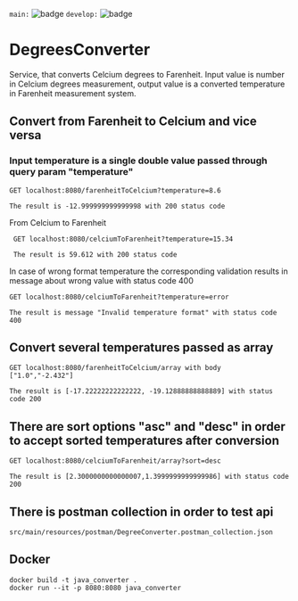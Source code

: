 ```main:```
![badge](https://github.com/SergeevnaEkaterina/DegreesConverter/actions/workflows/mavenTests.yml/badge.svg?branch=main)
```develop:```
![badge](https://github.com/SergeevnaEkaterina/DegreesConverter/actions/workflows/mavenTests.yml/badge.svg?branch=develop)

# DegreesConverter
Service, that converts Celcium degrees to Farenheit.
Input value is number in Celcium degrees measurement, output value is a converted temperature in Farenheit measurement system.

## Convert from Farenheit to Celcium and vice versa
### Input temperature is a single double value passed through query param "temperature"

    GET localhost:8080/farenheitToCelcium?temperature=8.6

    The result is -12.999999999999998 with 200 status code

From Celcium to Farenheit

     GET localhost:8080/celciumToFarenheit?temperature=15.34

     The result is 59.612 with 200 status code

In case of wrong format temperature the corresponding validation results in message about wrong value with status code 400

    GET localhost:8080/celciumToFarenheit?temperature=error

    The result is message "Invalid temperature format" with status code 400

## Convert several temperatures passed as array

    GET localhost:8080/farenheitToCelcium/array with body  ["1.0","-2.432"]

    The result is [-17.22222222222222, -19.12888888888889] with status code 200
 
## There are sort options "asc" and "desc" in order to accept sorted temperatures after conversion

    GET localhost:8080/celciumToFarenheit/array?sort=desc

    The result is [2.3000000000000007,1.3999999999999986] with status code 200

## There is postman collection in order to test api

    src/main/resources/postman/DegreeConverter.postman_collection.json

## Docker

    docker build -t java_converter .
    docker run --it -p 8080:8080 java_converter
